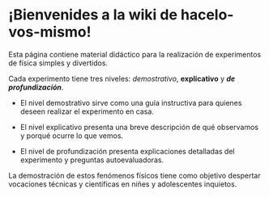 # ¡Bienvenides a la wiki de hacelo-vos-mismo!

Esta página contiene material didáctico para la realización de experimentos de física simples y divertidos. 

Cada experimento tiene tres niveles: *demostrativo*, **explicativo** y ***de profundización***. 

- El nivel demostrativo sirve como una guía instructiva para quienes deseen realizar el experimento en casa. 

- El nivel explicativo presenta una breve descripción de qué observamos y porqué ocurre lo que vemos.

- El nivel de profundización presenta explicaciones detalladas del experimento y preguntas autoevaluadoras.

La demostración de estos fenómenos físicos tiene como objetivo despertar vocaciones técnicas y científicas en niñes y adolescentes inquietos.
